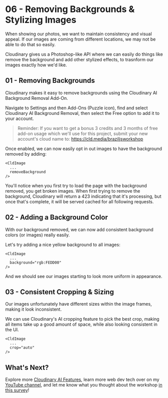 # 06 - Removing Backgrounds & Stylizing Images

When showing our photos, we want to maintain consistency and visual appeal. If our images are coming
from different locations, we may not be able to do that so easily.

Cloudinary gives us a Photoshop-like API where we can easily do things like remove the background and
add other stylized effects, to trasnform our images exactly how we'd like.

## 01 - Removing Backgrounds

Cloudinary makes it easy to remove backgrounds using the Cloudinary AI Background Removal Add-On.

Navigate to Settings and then Add-Ons (Puzzle icon), find and select Cloudinary AI Background Removal, then select the Free option to add it to your account.

> Reminder: If you want to get a bonus 3 credits and 3 months of free add-on usage which we'll use for this project, submit your new account's cloud name to: https://cld.media/braziljsworkshop

Once enabled, we can now easily opt in out images to have the background removed by adding:

```
<CldImage
  ...
  removeBackground
/>
```

You'll notice when you first try to load the page with the background removed, you get broken images. When first trying to remove
the background, Cloudinary will return a 423 indicating that it's processing, but once that's complete, it will be served
cached for all following requests.

## 02 - Adding a Background Color

With our background removed, we can now add consistent background colors (or images) really easily.

Let's try adding a nice yellow background to all images:

```
<CldImage
  ...
  background="rgb:FEDD00"
/>
```

And we should see our images starting to look more uniform in appearance.

## 03 - Consistent Cropping & Sizing

Our images unfortunately have different sizes within the image frames, making it look inconsistent.

We can use Cloudinary's AI cropping feature to pick the best crop, making all items take up a good amount
of space, while also looking consistent in the UI.

```
<CldImage
  ...
  crop="auto"
/>
```

## What's Next?

Explore more [Cloudinary AI Features](https://cloudinary.com/documentation/ai_in_action), learn more web dev tech over on my [YouTube channel](https://youtube.com/colbyfayock), and let me know what you thought about the workshop [in this survey](https://forms.gle/32h1grNb8k5F6Z7A8)!
